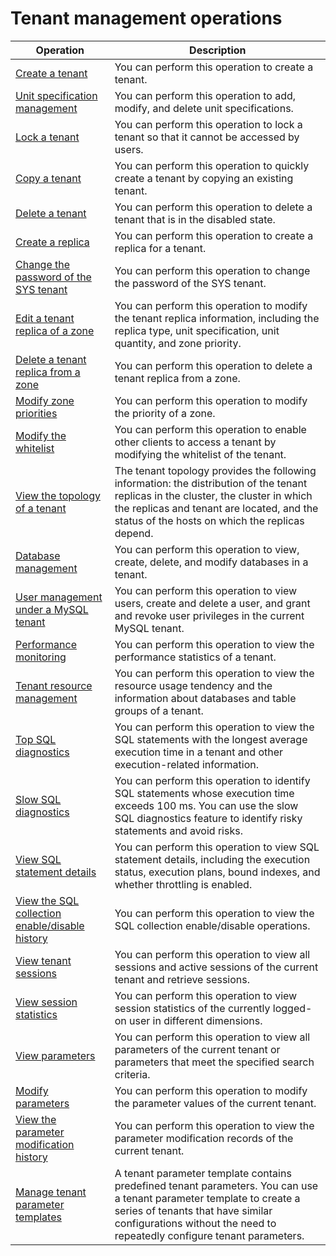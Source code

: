 # Tenant management operations

|                                              Operation                                              |                                                                                                              Description                                                                                                              |
|-----------------------------------------------------------------------------------------------------|---------------------------------------------------------------------------------------------------------------------------------------------------------------------------------------------------------------------------------------|
| [Create a tenant](200.manage-basic-tenant-operations/100.create-a-tenant-3.md)                                      | You can perform this operation to create a tenant.                                                                                                                                                                                    |
| [Unit specification management](200.manage-basic-tenant-operations/200.unit-specification-management.md)                        | You can perform this operation to add, modify, and delete unit specifications.                                                                                                                                                        |
| [Lock a tenant](200.manage-basic-tenant-operations/300.locked-tenants.md)                                        | You can perform this operation to lock a tenant so that it cannot be accessed by users.                                                                                                                                               |
| [Copy a tenant](200.manage-basic-tenant-operations/400.replication-tenant.md)                                        | You can perform this operation to quickly create a tenant by copying an existing tenant.                                                                                                                                              |
| [Delete a tenant](200.manage-basic-tenant-operations/500.delete-a-tenant.md)                                      | You can perform this operation to delete a tenant that is in the disabled state.                                                                                                                                                      |
| [Create a replica](200.manage-basic-tenant-operations/600.add-copy.md)                                     | You can perform this operation to create a replica for a tenant.                                                                                                                                                                      |
| [Change the password of the SYS tenant](200.manage-basic-tenant-operations/700.change-the-sysy-tenant-password.md)                | You can perform this operation to change the password of the SYS tenant.                                                                                                                                                              |
| [Edit a tenant replica of a zone](200.manage-basic-tenant-operations/800.edit-a-zone.md)                      | You can perform this operation to modify the tenant replica information, including the replica type, unit specification, unit quantity, and zone priority.                                                                            |
| [Delete a tenant replica from a zone](200.manage-basic-tenant-operations/900.delete-a-replica-of-a-tenant-in-a-private-zone.md)                  | You can perform this operation to delete a tenant replica from a zone.                                                                                                                                                                |
| [Modify zone priorities](200.manage-basic-tenant-operations/1000.modify-a-zone-priority.md)                               | You can perform this operation to modify the priority of a zone.                                                                                                                                                                      |
| [Modify the whitelist](200.manage-basic-tenant-operations/1100.modify-whitelist.md)                                 | You can perform this operation to enable other clients to access a tenant by modifying the whitelist of the tenant.                                                                                                                   |
| [View the topology of a tenant](../500.tenant-functions/300.view-the-tenant-topology-1.md)                        | The tenant topology provides the following information: the distribution of the tenant replicas in the cluster, the cluster in which the replicas and tenant are located, and the status of the hosts on which the replicas depend.   |
| [Database management](../500.tenant-functions/400.database-management.md)                                  | You can perform this operation to view, create, delete, and modify databases in a tenant.                                                                                                                                             |
| [User management under a MySQL tenant](../500.tenant-functions/500.user-management-under-a-mysqL-tenant.md)                 | You can perform this operation to view users, create and delete a user, and grant and revoke user privileges in the current MySQL tenant.                                                                                             |
| [Performance monitoring](../500.tenant-functions/700.performance-monitoring.md)                               | You can perform this operation to view the performance statistics of a tenant.                                                                                                                                                        |
| [Tenant resource management](../500.tenant-functions/800.tenant-resource-management.md)                           | You can perform this operation to view the resource usage tendency and the information about databases and table groups of a tenant.                                                                                                  |
| [Top SQL diagnostics](900.sql-diagnostics/100.topsql-diagnostics.md)                                  | You can perform this operation to view the SQL statements with the longest average execution time in a tenant and other execution-related information.                                                                                |
| [Slow SQL diagnostics](900.sql-diagnostics/200.slowsql-diagnostics.md)                                 | You can perform this operation to identify SQL statements whose execution time exceeds 100 ms. You can use the slow SQL diagnostics feature to identify risky statements and avoid risks.                                             |
| [View SQL statement details](900.sql-diagnostics/300.view-sql-details.md)                           | You can perform this operation to view SQL statement details, including the execution status, execution plans, bound indexes, and whether throttling is enabled.                                                                      |
| [View the SQL collection enable/disable history](900.sql-diagnostics/400.view-the-collection-switch-history.md)        | You can perform this operation to view the SQL collection enable/disable operations.                                                                                                                                                  |
| [View tenant sessions](1200.session-management/100.view-tenant-sessions-1.md)                                 | You can perform this operation to view all sessions and active sessions of the current tenant and retrieve sessions.                                                                                                                  |
| [View session statistics](1200.session-management/200.view-session-statistics-1.md)                              | You can perform this operation to view session statistics of the currently logged-on user in different dimensions.                                                                                                                    |
| [View parameters](1300.parameters/100.view-the-parameter-list-3.md)                                      | You can perform this operation to view all parameters of the current tenant or parameters that meet the specified search criteria.                                                                                                    |
| [Modify parameters](1300.parameters/200.modify-parameters-3.md)                                    | You can perform this operation to modify the parameter values of the current tenant.                                                                                                                                                  |
| [View the parameter modification history](1300.parameters/300.view-parameter-modification-history-3.md)              | You can perform this operation to view the parameter modification records of the current tenant.                                                                                                                                      |
| [Manage tenant parameter templates](../500.tenant-functions/1400.tenant-parameter-template-management.md)                    | A tenant parameter template contains predefined tenant parameters. You can use a tenant parameter template to create a series of tenants that have similar configurations without the need to repeatedly configure tenant parameters. |
